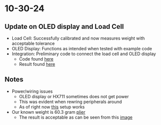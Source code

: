 # 10-30-24

## Update on OLED display and Load Cell
- Load Cell: Successfully calibrated and now measures weight with acceptable tolerance
- OLED Display: Functions as intended when tested with example code
- Integration: Preliminary code to connect the load cell and OLED display
    - Code found [here](../software/ino/OLED_LoadCell_Code/Oled_LoadCell_Code.ino)
    - Result found [here](../logbook/10-30-24.assets/Result_Oled_LoadCell_Test.jpg) 

## Notes
- Power/wiring issues
    - OLED display or HX711 sometimes does not get power
    - This was evident when rewring peripherals around
    - As of right now [this](../logbook/10-30-24.assets/Wiring.jpg) setup works
- Our known weight is 60.3 gram [plier](../logbook/10-30-24.assets/Test_Weight.jpg)
    - The result is acceptable as can be seen from this [image](../logbook/10-30-24.assets/Result_LoadCell_Test.png)
